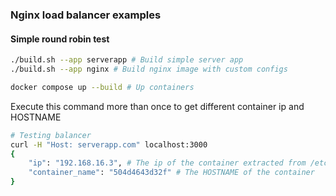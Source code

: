 ### Nginx load balancer examples

#### Simple round robin test

```bash
./build.sh --app serverapp # Build simple server app
./build.sh --app nginx # Build nginx image with custom configs
```

```bash
docker compose up --build # Up containers
```

Execute this command more than once to get different container ip and HOSTNAME
```bash
# Testing balancer
curl -H "Host: serverapp.com" localhost:3000
{
    "ip": "192.168.16.3", # The ip of the container extracted from /etc/hosts
    "container_name": "504d4643d32f" # The HOSTNAME of the container
}
```